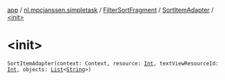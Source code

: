 [app](../../../index.md) / [nl.mpcjanssen.simpletask](../../index.md) / [FilterSortFragment](../index.md) / [SortItemAdapter](index.md) / [&lt;init&gt;](.)

# &lt;init&gt;

`SortItemAdapter(context: Context, resource: `[`Int`](https://kotlinlang.org/api/latest/jvm/stdlib/kotlin/-int/index.html)`, textViewResourceId: `[`Int`](https://kotlinlang.org/api/latest/jvm/stdlib/kotlin/-int/index.html)`, objects: `[`List`](https://kotlinlang.org/api/latest/jvm/stdlib/kotlin.collections/-list/index.html)`<`[`String`](https://kotlinlang.org/api/latest/jvm/stdlib/kotlin/-string/index.html)`>)`